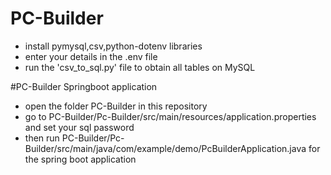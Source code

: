 # PC-Builder

- install pymysql,csv,python-dotenv libraries
- enter your details in the .env file
- run the 'csv_to_sql.py' file to obtain all tables on MySQL

#PC-Builder Springboot application
- open the folder PC-Builder in this repository
- go to PC-Builder/Pc-Builder/src/main/resources/application.properties and set your sql password
- then run PC-Builder/Pc-Builder/src/main/java/com/example/demo/PcBuilderApplication.java for the spring boot application
